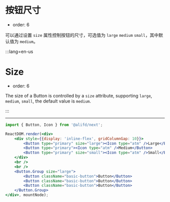 # 按钮尺寸

- order: 6

可以通过设置 `size` 属性控制按钮的尺寸，可选值为 `large` `medium` `small`，其中默认值为 `medium`。

:::lang=en-us
# Size

- order: 6

The size of a Button is controlled by a `size` attribute, supporting `large`, `medium`, `small`, the default value is `medium`.

:::

---

````jsx
import { Button, Icon } from '@alifd/next';

ReactDOM.render(<div>
    <div style={{display: 'inline-flex', gridColumnGap: 10}}>
        <Button type="primary" size="large"><Icon type="atm" />Large</Button>
        <Button type="primary"><Icon type="atm" />Medium</Button>
        <Button type="primary" size="small"><Icon type="atm" />Small</Button>
    </div>
    <br />
    <br />
    <Button.Group size="large">
        <Button className="basic-button">Button</Button>
        <Button className="basic-button">Button</Button>
        <Button className="basic-button">Button</Button>
    </Button.Group>
</div>, mountNode);
````
